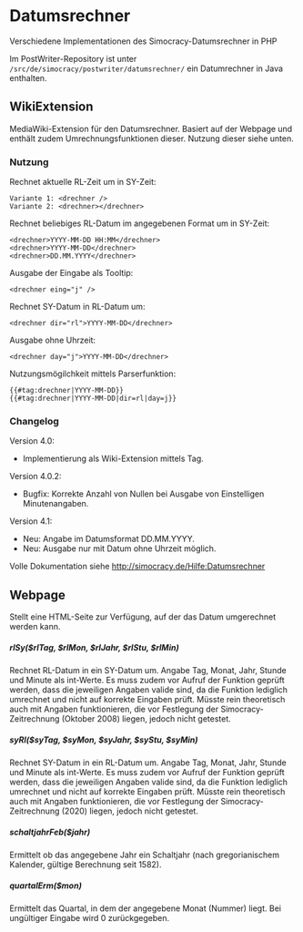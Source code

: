 # Datumsrechner
Verschiedene Implementationen des Simocracy-Datumsrechner in PHP

Im PostWriter-Repository ist unter ```/src/de/simocracy/postwriter/datumsrechner/``` ein Datumrechner in Java enthalten.

## WikiExtension
MediaWiki-Extension für den Datumsrechner. Basiert auf der Webpage und enthält zudem Umrechnungsfunktionen dieser. Nutzung dieser siehe unten.

### Nutzung

Rechnet aktuelle RL-Zeit um in SY-Zeit:
```
Variante 1: <drechner />
Variante 2: <drechner></drechner> 
```


Rechnet beliebiges RL-Datum im angegebenen Format um in SY-Zeit:
```
<drechner>YYYY-MM-DD HH:MM</drechner>
<drechner>YYYY-MM-DD</drechner>
<drechner>DD.MM.YYYY</drechner> 
```


Ausgabe der Eingabe als Tooltip:
```
<drechner eing="j" />
```


Rechnet SY-Datum in RL-Datum um:
```
<drechner dir="rl">YYYY-MM-DD</drechner>
```


Ausgabe ohne Uhrzeit:
```
<drechner day="j">YYYY-MM-DD</drechner>
```


Nutzungsmögilchkeit mittels Parserfunktion:
```
{{#tag:drechner|YYYY-MM-DD}}
{{#tag:drechner|YYYY-MM-DD|dir=rl|day=j}} 
```


### Changelog
Version 4.0:
* Implementierung als Wiki-Extension mittels Tag.

Version 4.0.2:
* Bugfix: Korrekte Anzahl von Nullen bei Ausgabe von Einstelligen Minutenangaben.

Version 4.1:
* Neu: Angabe im Datumsformat DD.MM.YYYY.
* Neu: Ausgabe nur mit Datum ohne Uhrzeit möglich.


Volle Dokumentation siehe http://simocracy.de/Hilfe:Datumsrechner

## Webpage

Stellt eine HTML-Seite zur Verfügung, auf der das Datum umgerechnet werden kann.


##### rlSy($rlTag, $rlMon, $rlJahr, $rlStu, $rlMin)
Rechnet RL-Datum in ein SY-Datum um. Angabe Tag, Monat, Jahr, Stunde und Minute als int-Werte. Es muss zudem vor Aufruf der Funktion geprüft werden, dass die jeweiligen Angaben valide sind, da die Funktion lediglich umrechnet und nicht auf korrekte Eingaben prüft. Müsste rein theoretisch auch mit Angaben funktionieren, die vor Festlegung der Simocracy-Zeitrechnung (Oktober 2008) liegen, jedoch nicht getestet.


##### syRl($syTag, $syMon, $syJahr, $syStu, $syMin)
Rechnet SY-Datum in ein RL-Datum um. Angabe Tag, Monat, Jahr, Stunde und Minute als int-Werte. Es muss zudem vor Aufruf der Funktion geprüft werden, dass die jeweiligen Angaben valide sind, da die Funktion lediglich umrechnet und nicht auf korrekte Eingaben prüft. Müsste rein theoretisch auch mit Angaben funktionieren, die vor Festlegung der Simocracy-Zeitrechnung (2020) liegen, jedoch nicht getestet.


##### schaltjahrFeb($jahr)
Ermittelt ob das angegebene Jahr ein Schaltjahr (nach gregorianischem Kalender, gültige Berechnung seit 1582).


##### quartalErm($mon)
Ermittelt das Quartal, in dem der angegebene Monat (Nummer) liegt. Bei ungültiger Eingabe wird 0 zurückgegeben.
